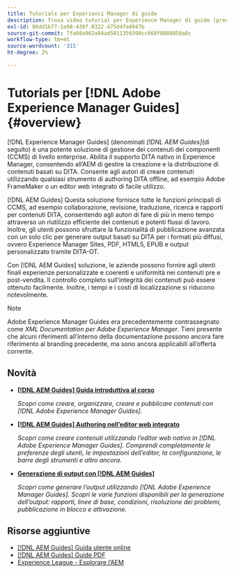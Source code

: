 ```yaml
---
title: Tutorials per Experienci Manager di guide
description: Trova video tutorial per Experience Manager di guide (precedentemente XML Documentation per Adobe Experience Manager). Scopri il supporto DITA nativo e l’authoring strutturato in Experience Manager.
exl-id: 06dd1b77-1a98-430f-8322-475d4fa4947b
source-git-commit: 7fa60a962a94ad5011359398cc668f8080859a8c
workflow-type: tm+mt
source-wordcount: '315'
ht-degree: 2%

---
```


# Tutorials per [!DNL Adobe Experience Manager Guides] {#overview}

[!DNL Experience Manager Guides] (denominati _[!DNL AEM Guides]_(di seguito) è una potente soluzione di gestione dei contenuti dei componenti (CCMS) di livello enterprise. Abilita il supporto DITA nativo in Experience Manager, consentendo all’AEM di gestire la creazione e la distribuzione di contenuti basati su DITA. Consente agli autori di creare contenuti utilizzando qualsiasi strumento di authoring DITA offline, ad esempio Adobe FrameMaker o un editor web integrato di facile utilizzo.

[!DNL AEM Guides] Questa soluzione fornisce tutte le funzioni principali di CCMS, ad esempio collaborazione, revisione, traduzione, ricerca e rapporti per contenuti DITA, consentendo agli autori di fare di più in meno tempo attraverso un riutilizzo efficiente dei contenuti e potenti flussi di lavoro. Inoltre, gli utenti possono sfruttare la funzionalità di pubblicazione avanzata con un solo clic per generare output basati su DITA per i formati più diffusi, ovvero Experience Manager Sites, PDF, HTML5, EPUB e output personalizzato tramite DITA-OT.

Con [!DNL AEM Guides] soluzione, le aziende possono fornire agli utenti finali esperienze personalizzate e coerenti e uniformità nei contenuti pre e post-vendita. Il controllo completo sull&#39;integrità dei contenuti può essere ottenuto facilmente. Inoltre, i tempi e i costi di localizzazione si riducono notevolmente.

>[!NOTE]
> 
> Adobe Experience Manager Guides era precedentemente contrassegnato come _XML Documentation per Adobe Experience Manager_. Tieni presente che alcuni riferimenti all’interno della documentazione possono ancora fare riferimento al branding precedente, ma sono ancora applicabili all’offerta corrente.

## Novità

* **[[!DNL AEM Guides] Guida introduttiva al corso](../courses/course-1/overview.md)**

   _Scopri come creare, organizzare, creare e pubblicare contenuti con [!DNL Adobe Experience Manager Guides]._


* **[[!DNL AEM Guides] Authoring nell’editor web integrato](../courses/course-3/overview.md)**

   _Scopri come creare contenuti utilizzando l’editor web nativo in  [!DNL Adobe Experience Manager Guides]. Comprendi completamente le preferenze degli utenti, le impostazioni dell’editor, la configurazione, le barre degli strumenti e altro ancora._

* **[Generazione di output con [!DNL AEM Guides]](../courses/course-2/overview.md)**

   _Scopri come generare l’output utilizzando [!DNL Adobe Experience Manager Guides]. Scopri le varie funzioni disponibili per la generazione dell’output: rapporti, linee di base, condizioni, risoluzione dei problemi, pubblicazione in blocco e attivazione._


<!--

Dummy links cause validation to fail

## Staff Picks

<table>
<tr>
  <td>
    <a href="#">
      <img alt="400 x 225px" src="myimage.png" />
    </a>
    <div>
      <a href="#">
    <strong>Enablement Content 1</strong>
    </a>
    </div>
    <p>
    <em>A brief description of enablement content.</em>
    <p>
  </td>
   <td>
    <a href="#">
      <img alt="400 x 225px" src="myimage.png" />
    </a>
    <div>
      <a href="#">
    <strong>Enablement Content 1</strong>
    </a>
    </div>
    <p>
    <em>A brief description of enablement content.</em>
    <p>
  </td>
  <td>
    <a href="#">
      <img alt="400 x 225px" src="myimage.png" />
    </a>
    <div>
      <a href="#">
    <strong>Enablement Content 1</strong>
    </a>
    </div>
    <p>
    <em>A brief description of enablement content.</em>
    <p>
  </td>
</tr>
</table>

-->


## Risorse aggiuntive

* [[!DNL AEM Guides] Guida utente online](https://help.adobe.com/en_US/xml-documentation-for-adobe-experience-manager/index.html)
* [[!DNL AEM Guides] Guide PDF](https://helpx.adobe.com/support/xml-documentation-for-experience-manager.html)
* [Experience League - Esplorare l’AEM](https://experienceleague.adobe.com/?lang=it#recommended/solutions/experience-manager)
